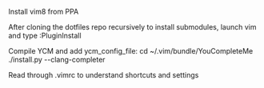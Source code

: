 Install vim8 from PPA

After cloning the dotfiles repo recursively to install submodules, launch vim and type
:PluginInstall

Compile YCM and add ycm_config_file:
cd ~/.vim/bundle/YouCompleteMe
./install.py --clang-completer

Read through .vimrc to understand shortcuts and settings

